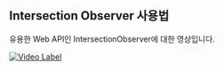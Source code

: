 ## Intersection Observer 사용법
유용한 Web API인 IntersectionObserver에 대한 영상입니다.

[![Video Label](https://img.youtube.com/vi/OrG1wGgGfcI/maxresdefault.jpg)](https://youtu.be/OrG1wGgGfcI?si=MrCgpdO3jGTk2tO7)